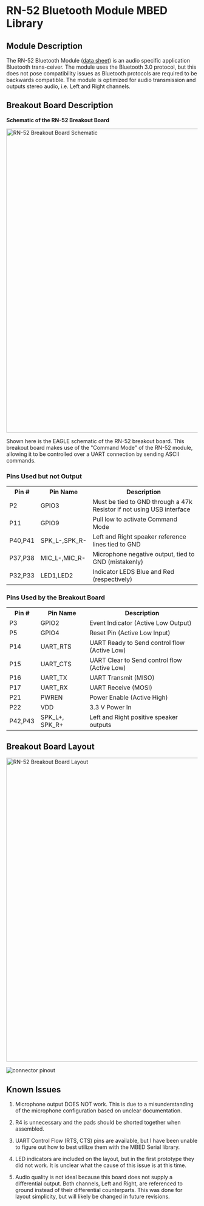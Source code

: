 # RN-52 Bluetooth Module MBED Library

## Module Description
The RN-52 Bluetooth Module ([data sheet](https://ww1.microchip.com/downloads/en/DeviceDoc/70005120A.pdf)) is an audio specific application Bluetooth trans-ceiver. The module uses the Bluetooth 3.0 protocol, but this does not pose compatibility issues as Bluetooth protocols are required to be backwards compatible. The module is optimized for audio transmission and outputs stereo audio, i.e. Left and Right channels. 

## Breakout Board Description

**Schematic of the RN-52 Breakout Board**

<img src="https://i.imgur.com/FjV9205.png" width="800" title="RN-52 Breakout Board Schematic">


Shown here is the EAGLE schematic of the RN-52 breakout board. 
This breakout board makes use of the "Command Mode" of the RN-52 module, allowing it to be controlled over a UART connection by sending ASCII commands. 

### Pins Used but not Output 

<table>
  <tr>
    <th>Pin #</th>
    <th>Pin Name</th>
    <th>Description</th>
  </tr>
  <tr>
    <td>P2</td>
    <td>GPIO3</td>
    <td>Must be tied to GND through a 47k Resistor if not using USB interface
  <tr>
    <td>P11</td>
    <td>GPIO9</td>
    <td>Pull low to activate Command Mode</td>
  </tr>
  <tr>
    <td>P40,P41</td>
    <td>SPK_L-,SPK_R-</td>
    <td>Left and Right speaker reference lines tied to GND </td>
  </tr>
  <tr>
    <td>P37,P38</td>
    <td>MIC_L-,MIC_R-</td>
    <td>Microphone negative output, tied to GND (mistakenly)</td>
  </tr>
  <tr>
    <td>P32,P33</td>
    <td>LED1,LED2</td>
    <td>Indicator LEDS Blue and Red (respectively)</td>
  </tr>

  
</table>

### Pins Used by the Breakout Board
<table>
  <tr>
    <th>Pin #</th>
    <th>Pin Name</th>
    <th>Description</th>
  <tr> 
    <td>P3</td>
    <td>GPIO2</td>
    <td>Event Indicator (Active Low Output)</td>
  </tr>
  <tr>
    <td>P5</td>
    <td>GPIO4</td>
    <td>Reset Pin (Active Low Input)</td>
  </tr>
  <tr>
    <td>P14</td>
    <td>UART_RTS</td>
    <td>UART Ready to Send control flow (Active Low)</td>
  </tr>
  <tr>
    <td>P15</td>
    <td>UART_CTS</td>
    <td>UART Clear to Send control flow (Active Low)</td>
  </tr>
  <tr>
    <td>P16</td>
    <td>UART_TX</td>
    <td>UART Transmit (MISO)</td>
  </tr>
  <tr>
    <td>P17</td>
    <td>UART_RX</td>
    <td>UART Receive (MOSI)</td>
  </tr>
  <tr>
    <td>P21</td>
    <td>PWREN</td>
    <td>Power Enable (Active High)</td>
  </tr>
  <tr>
    <td>P22</td>
    <td>VDD</td>
    <td>3.3 V Power In</td>
  </tr>
  <tr>
    <td>P42,P43</td>
    <td>SPK_L+, SPK_R+</td>
    <td>Left and Right positive speaker outputs</td>
  </tr>
 
</table>

## Breakout Board Layout

<img src="https://i.imgur.com/iXEvN5.png" width="800" title="RN-52 Breakout Board Layout">


![connector pinout](https://i.imgur.com/acJiQiz.png)



## Known Issues
1. Microphone output DOES NOT work. This is due to a misunderstanding of the microphone configuration based on unclear documentation.

2. R4 is unnecessary and the pads should be shorted together when assembled. 

3. UART Control Flow (RTS, CTS) pins are available, but I have been unable to figure out how to best utilize them with the MBED Serial library. 

4. LED indicators are included on the layout, but in the first prototype they did not work. It is unclear what the cause of this issue is at this time. 

5. Audio quality is not ideal because this board does not supply a differential output. Both channels, Left and Right, are referenced to ground instead of their differential counterparts. This was done for layout simplicity, but will likely be changed in future revisions. 


